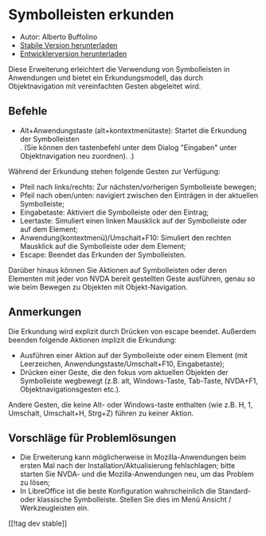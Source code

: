 # Symbolleisten erkunden #

* Autor: Alberto Buffolino
* [Stabile Version herunterladen][1]
* [Entwicklerversion herunterladen][2]

Diese Erweiterung erleichtert die Verwendung von Symbolleisten in
Anwendungen und bietet ein Erkundungsmodell, das durch Objektnavigation mit
vereinfachten Gesten abgeleitet wird.

## Befehle

* Alt+Anwendungstaste (alt+kontextmenütaste): Startet die Erkundung der Symbolleisten<br/>.
(Sie können den tastenbefehl unter dem Dialog "Eingaben" unter Objektnavigation neu zuordnen).
.)

Während der Erkundung stehen folgende Gesten zur Verfügung:

* Pfeil nach links/rechts: Zur nächsten/vorherigen Symbolleiste bewegen;
* Pfeil nach oben/unten: navigiert zwischen den Einträgen in der aktuellen
  Symbolleiste;
* Eingabetaste: Aktiviert die Symbolleiste oder den Eintrag;
* Leertaste: Simuliert einen linken Mausklick auf der Symbolleiste oder auf
  dem Element;
* Anwendung(kontextmenü)/Umschalt+F10: Simuliert den rechten Mausklick auf
  die Symbolleiste oder dem Element;
* Escape: Beendet das Erkunden der Symbolleisten.

Darüber hinaus können Sie Aktionen auf Symbolleisten oder deren Elementen
mit jeder von NVDA bereit gestellten Geste ausführen, genau so wie beim
Bewegen zu Objekten mit Objekt-Navigation.

## Anmerkungen

Die Erkundung wird explizit durch Drücken von escape beendet. Außerdem
beenden folgende Aktionen implizit die Erkundung:

* Ausführen einer Aktion auf der Symbolleiste oder einem Element (mit
  Leerzeichen, Anwendungstaste/Umschalt+F10, Eingabetaste);
* Drücken einer Geste, die den fokus vom aktuellen Objekten der Symbolleiste
  wegbewegt (z.B. alt, Windows-Taste, Tab-Taste, NVDA+F1,
  Objektnavigationsgesten etc.).

Andere Gesten, die keine Alt- oder Windows-taste enthalten (wie z.B. H, 1,
Umschalt, Umschalt+H, Strg+Z) führen zu keiner Aktion.

## Vorschläge für Problemlösungen

* Die Erweiterung kann möglicherweise in Mozilla-Anwendungen beim ersten Mal
  nach der Installation/Aktualisierung fehlschlagen; bitte starten Sie NVDA-
  und die Mozilla-Anwendungen neu, um das Problem zu lösen;
* In LibreOffice ist die beste Konfiguration wahrscheinlich die Standard-
  oder klassische Symbolleiste. Stellen Sie dies im Menü Ansicht /
  Werkzeugleisten ein.


[[!tag dev stable]]

[1]: https://www.nvaccess.org/addonStore/legacy?file=tbx

[2]: https://www.nvaccess.org/addonStore/legacy?file=tbx-dev
